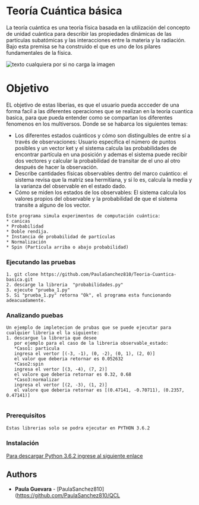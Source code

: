 # **Teoría Cuántica básica**

La teoría cuántica es una teoría física basada en la utilización del concepto de unidad cuántica para describir las propiedades dinámicas de las partículas subatómicas y las interacciones entre la materia y la radiación. Bajo esta premisa se ha construido el que es uno de los pilares fundamentales de la física.

![texto cualquiera por si no carga la imagen](https://3.bp.blogspot.com/-V_EsiBBfKCA/V8skKd0WQGI/AAAAAAAAPhc/HjiTARB768kuIaj3eerbC6rjTLBWHbMpwCLcB/s1600/Universos%2Bparalelos%252C%2Bmultiversos%2By%2Bomniversos.jpg)

# Objetivo

EL objetivo de estas liberias, es que el usuario  pueda accceder de una forma facil a las diferentes operaciones que se realizan en la teoria cuantica basica, para que pueda entender como se compartan los diferentes fenomenos en los multiversos.
Donde se se habarca los siguientes temas:
* Los diferentes estados cuánticos y cómo son distinguibles de entre sí a través de observaciones:
Usuario especifica el número de puntos posibles y un vector ket y el sistema calcula las probabilidades de encontrar partícula en una posición y ademas el sistema puede recibir dos vectores y calcular la probabilidad de transitar de el uno al otro después de hacer la observación.
* Describe cantidades físicas observables dentro del marco cuántico:
 el sistema revisa que la matriz sea hermitiana, y si lo es, calcula la media y la varianza del observable en el estado dado.
* Cómo se miden los estados de los observables:
El sistema calcula los valores propios del observable y la probabilidad de que el sistema transite a alguno de los vector.
```
Este programa simula experimentos de computación cuántica:
* canicas
* Probabilidad
* Doble rendija.
* Instancia de probabilidad de partículas
* Normalización
* Spin (Partícula arriba o abajo probabilidad) 
```

### Ejecutando las pruebas
```
1. git clone https://github.com/PaulaSanchez810/Teoria-Cuantica-basica.git
2. descarge la libreria  "probabilidades.py"
3. ejecute "prueba_1.py"
5. Si "prueba_1.py" retorna "Ok", el programa esta funcionando adeacuadamente.
```
### Analizando puebas 
```
Un ejemplo de impletecion de prubas que se puede ejecutar para cualquier libreria el la siguiente:
1. descargue la libreria que desee
   por ejemplo para el caso de la libreria observable_estado:
   *Caso1: particula
   ingresa el vertor [(-3, -1), (0, -2), (0, 1), (2, 0)]
   el valor que deberia retornar es 0.052632
   *Caso2:spin
   ingresa el vertor [(3, -4), (7, 2)]
   el valore que deberia retornar es 0.32, 0.68
   *Caso3:normalizar
   ingresa el vertor [(2, -3), (1, 2)]
   el valore que deberia retornar es [(0.47141, -0.70711), (0.2357, 0.47141)]
   
```

### Prerequisitos
```
Estas librerias solo se podra ejecutar en PYTHON 3.6.2
```

### Instalación

[Para descargar Python 3.6.2 ingrese al siguiente enlace ](https://www.python.org/downloads/)

## Authors

* **Paula Guevara** - [PaulaSanchez810](https://github.com/PaulaSanchez810/QCL
